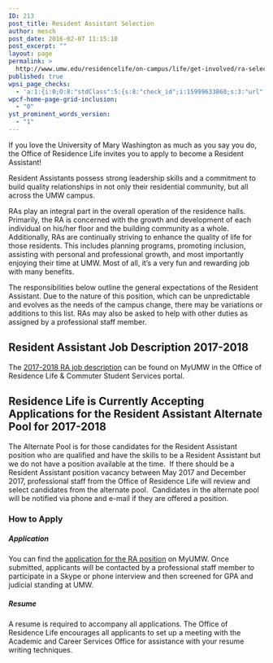 ```yaml
---
ID: 213
post_title: Resident Assistant Selection
author: mesch
post_date: 2016-02-07 11:15:10
post_excerpt: ""
layout: page
permalink: >
  http://www.umw.edu/residencelife/on-campus/life/get-involved/ra-selection/
published: true
wpsi_page_checks:
  - 'a:1:{i:0;O:8:"stdClass":5:{s:8:"check_id";i:15999633860;s:3:"url";s:74:"http://www.umw.edu/residencelife/on-campus/life/get-involved/ra-selection/";s:6:"status";s:8:"checking";s:6:"_links";O:8:"stdClass":1:{s:9:"pagecheck";s:65:"https://api.siteimprove.com/v1/sites/448702/pagecheck/15999633860";}s:4:"time";i:1457622235;}}'
wpcf-home-page-grid-inclusion:
  - "0"
yst_prominent_words_version:
  - "1"
---
```

If you love the University of Mary Washington as much as you say you do, the Office of Residence Life invites you to apply to become a Resident Assistant!

Resident Assistants possess strong leadership skills and a commitment to build quality relationships in not only their residential community, but all across the UMW campus.

RAs play an integral part in the overall operation of the residence halls. Primarily, the RA is concerned with the growth and development of each individual on his/her floor and the building community as a whole. Additionally, RAs are continually striving to enhance the quality of life for those residents. This includes planning programs, promoting inclusion, assisting with personal and professional growth, and most importantly enjoying their time at UMW. Most of all, it’s a very fun and rewarding job with many benefits.

The responsibilities below outline the general expectations of the Resident Assistant. Due to the nature of this position, which can be unpredictable and evolves as the needs of the campus change, there may be variations or additions to this list. RAs may also be asked to help with other duties as assigned by a professional staff member.
<h2>Resident Assistant Job Description 2017-2018</h2>
The <a href="https://orgsync.com/59554/files/1101015/show">2017-2018 RA job description</a> can be found on MyUMW in the Office of Residence Life &amp; Commuter Student Services portal.
<h2><strong>Residence Life is Currently Accepting Applications for the Resident Assistant Alternate Pool for 2017-2018</strong></h2>
The Alternate Pool is for those candidates for the Resident Assistant position who are qualified and have the skills to be a Resident Assistant but we do not have a position available at the time.  If there should be a Resident Assistant position vacancy between May 2017 and December 2017, professional staff from the Office of Residence Life will review and select candidates from the alternate pool.  Candidates in the alternate pool will be notified via phone and e-mail if they are offered a position.
<h3>How to Apply</h3>
<h5>Application</h5>
You can find the <a href="https://orgsync.com/59554/forms/86978">application for the RA position</a> on MyUMW. Once submitted, applicants will be contacted by a professional staff member to participate in a Skype or phone interview and then screened for GPA and judicial standing at UMW.
<h5>Resume</h5>
A resume is required to accompany all applications. The Office of Residence Life encourages all applicants to set up a meeting with the Academic and Career Services Office for assistance with your resume writing techniques.